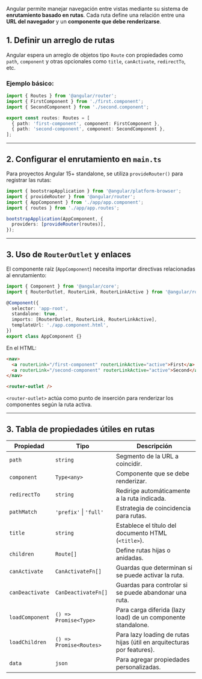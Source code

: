 
Angular permite manejar navegación entre vistas mediante su sistema de **enrutamiento basado en rutas**. Cada ruta define una relación entre una **URL del navegador** y un **componente que debe renderizarse**.

## 1. Definir un arreglo de rutas

Angular espera un arreglo de objetos tipo `Route` con propiedades como `path`, `component` y otras opcionales como `title`, `canActivate`, `redirectTo`, etc.

### Ejemplo básico:

```ts
import { Routes } from '@angular/router';
import { FirstComponent } from './first.component';
import { SecondComponent } from './second.component';

export const routes: Routes = [
  { path: 'first-component', component: FirstComponent },
  { path: 'second-component', component: SecondComponent },
];
```

---

## 2. Configurar el enrutamiento en `main.ts`

Para proyectos Angular 15+ standalone, se utiliza `provideRouter()` para registrar las rutas:

```ts
import { bootstrapApplication } from '@angular/platform-browser';
import { provideRouter } from '@angular/router';
import { AppComponent } from './app/app.component';
import { routes } from './app/app.routes';

bootstrapApplication(AppComponent, {
  providers: [provideRouter(routes)],
});
```

---

## 3. Uso de `RouterOutlet` y enlaces

El componente raíz (`AppComponent`) necesita importar directivas relacionadas al enrutamiento:

```ts
import { Component } from '@angular/core';
import { RouterOutlet, RouterLink, RouterLinkActive } from '@angular/router';

@Component({
  selector: 'app-root',
  standalone: true,
  imports: [RouterOutlet, RouterLink, RouterLinkActive],
  templateUrl: './app.component.html',
})
export class AppComponent {}
```

En el HTML:

```html
<nav>
  <a routerLink="/first-component" routerLinkActive="active">First</a>
  <a routerLink="/second-component" routerLinkActive="active">Second</a>
</nav>

<router-outlet />
```

`<router-outlet>` actúa como punto de inserción para renderizar los componentes según la ruta activa.



---

## 3. Tabla de propiedades útiles en rutas

| Propiedad       | Tipo                    | Descripción                                                            |
| --------------- | ----------------------- | ---------------------------------------------------------------------- |
| `path`          | `string`                | Segmento de la URL a coincidir.                                        |
| `component`     | `Type<any>`             | Componente que se debe renderizar.                                     |
| `redirectTo`    | `string`                | Redirige automáticamente a la ruta indicada.                           |
| `pathMatch`     | `'prefix'` \| `'full'`  | Estrategia de coincidencia para rutas.                                 |
| `title`         | `string`                | Establece el título del documento HTML (`<title>`).                    |
| `children`      | `Route[]`               | Define rutas hijas o anidadas.                                         |
| `canActivate`   | `CanActivateFn[]`       | Guardas que determinan si se puede activar la ruta.                    |
| `canDeactivate` | `CanDeactivateFn[]`     | Guardas para controlar si se puede abandonar una ruta.                 |
| `loadComponent` | `() => Promise<Type>`   | Para carga diferida (lazy load) de un componente standalone.           |
| `loadChildren`  | `() => Promise<Routes>` | Para lazy loading de rutas hijas (útil en arquitecturas por features). |
| `data`          | `json`                  | Para agregar propiedades personalizadas.                               |

